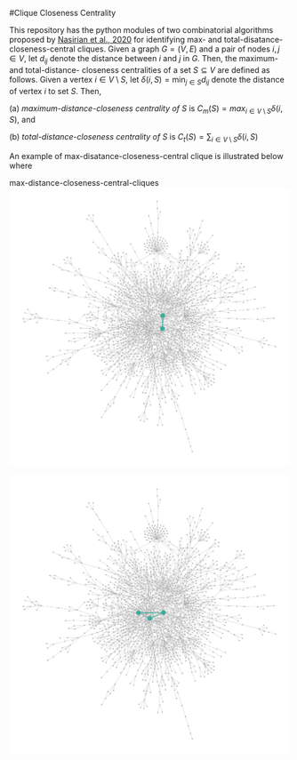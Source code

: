 #Clique Closeness Centrality

This repository has the python modules of two combinatorial algorithms proposed by [Nasirian et al., 2020](https://www.sciencedirect.com/science/article/abs/pii/S0377221719309464) for identifying max- and total-disatance-closeness-central cliques. 
Given a graph $G=(V,E)$ and a pair of nodes $i,j\in V$, let $d_{ij}$ denote the distance between $i$ and $j$ in $G$. Then, the maximum- and total-distance- closeness centralities of a set $S\subseteq V$ are defined as follows. Given a vertex $i\in V\setminus S$, let $\delta(i,S)=\min_{j\in S}d_{ij}$ denote the distance of vertex $i$ to set $S$. Then, 

(a) _maximum-distance-closeness centrality of $S$_ is $C_m(S)=max_{i\in V\setminus S}\delta(i,S)$, and

(b) _total-distance-closeness centrality of $S$_ is $C_t(S)=\sum_{i\in V\setminus S}\delta(i,S)$

An example of max-disatance-closeness-central clique is illustrated below where 



 max-distance-closeness-central-cliques
![max_distance_closeness_central_clique](max_distance_closeness_central_clique.svg) 


![total_distance_closeness_central_clique](total_distance_closeness_central_clique.svg)